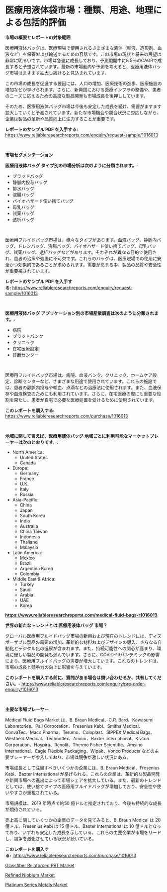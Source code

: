<p><h1>医療用液体袋市場：種類、用途、地理による包括的評価</h1></p><p><strong>市場の概要とレポートの対象範囲</strong></p>
<p><p>医療用液体バッグは、医療現場で使用されるさまざまな液体（輸液、造影剤、血液など）を保管および輸送するための容器です。この市場の現状と将来の展望は非常に明るいです。市場は急速に成長しており、予測期間中に8.5％のCAGRで成長すると予想されています。最新の市場動向や予測を考えると、医療用液体バッグ市場はますます拡大し続けると見込まれています。</p><p>この市場の成長を促進する要因には、人口の増加、医療技術の進歩、医療施設の増加などが挙げられます。さらに、新興国における医療インフラの整備や、患者のニーズに応えるための高度な製品開発も市場成長を後押ししています。</p><p>そのため、医療用液体バッグ市場は今後も安定した成長を続け、需要がますます拡大していくと予測されています。新たな市場機会や競合状況に対応しながら、企業は製品の革新や品質向上に注力することが重要です。</p></p>
<p><strong>レポートのサンプル PDF を入手する:</strong> <a href="https://www.reliableresearchreports.com/enquiry/request-sample/1016013">https://www.reliableresearchreports.com/enquiry/request-sample/1016013</a></p>
<p>&nbsp;</p>
<p><strong>市場セグメンテーション</strong></p>
<p><strong>医療用液体バッグ タイプ別の市場分析は次のように分類されます。:</strong></p>
<p><ul><li>ブラッドバッグ</li><li>静脈内投与バッグ</li><li>排水バッグ</li><li>浣腸バッグ</li><li>バイオハザード使い捨てバッグ</li><li>母乳バッグ</li><li>試薬バッグ</li><li>透析バッグ</li></ul></p>
<p>&nbsp;</p>
<p><p>医療用フルイドバッグ市場は、様々なタイプがあります。血液バッグ、静脈内バッグ、ドレンバッグ、浣腸バッグ、バイオハザード使い捨てバッグ、母乳バッグ、試薬バッグ、透析バッグなどがあります。それぞれが異なる目的で使用され、患者の治療や処置に不可欠です。これらのバッグは、医療現場での使用に安全かつ効果的であることが求められます。需要が高まる中、製品の品質や安全性が重要視されています。</p></p>
<p><strong>レポートのサンプル PDF を入手する:</strong>&nbsp;<a href="https://www.reliableresearchreports.com/enquiry/request-sample/1016013">https://www.reliableresearchreports.com/enquiry/request-sample/1016013</a></p>
<p>&nbsp;</p>
<p><strong> 医療用液体バッグ アプリケーション別の市場産業調査は次のように分類されます。:</strong></p>
<p><ul><li>病院</li><li>ブラッドバンク</li><li>クリニック</li><li>在宅医療設定</li><li>診断センター</li></ul></p>
<p>&nbsp;</p>
<p><p>医療用フルイドバッグ市場は、病院、血液バンク、クリニック、ホームケア設定、診断センターなど、さまざまな用途で使用されています。これらの施設では、患者の静脈内投与や輸血、点滴などの治療法に使用されます。また、血液保存や血液検査のためにも利用されています。さらに、在宅医療の際にも重要な役割を果たし、患者が自宅で必要な医療処置を受けるために使用されています。</p></p>
<p><strong>このレポートを購入する:</strong>&nbsp; <a href="https://www.reliableresearchreports.com/purchase/1016013">https://www.reliableresearchreports.com/purchase/1016013</a></p>
<p>&nbsp;</p>
<p><strong>地域に関して言えば、医療用液体バッグ 地域ごとに利用可能なマーケットプレーヤーは次のとおりです。:</strong></p>
<p><ul>
    <li>
        North America:
        <ul>
            <li>United States</li>
            <li>Canada</li>
        </ul>
    </li>
    <li>
        Europe:
        <ul>
            <li>Germany</li>
            <li>France</li>
            <li>U.K.</li>
            <li>Italy</li>
            <li>Russia</li>
        </ul>
    </li>
    <li>
        Asia-Pacific:
        <ul>
            <li>China</li>
            <li>Japan</li>
            <li>South Korea</li>
            <li>India</li>
            <li>Australia</li>
            <li>China Taiwan</li>
            <li>Indonesia</li>
            <li>Thailand</li>
            <li>Malaysia</li>
        </ul>
    </li>
    <li>
        Latin America:
        <ul>
            <li>Mexico</li>
            <li>Brazil</li>
            <li>Argentina Korea</li>
            <li>Colombia</li>
        </ul>
    </li>
    <li>
        Middle East & Africa:
        <ul>
            <li>Turkey</li>
            <li>Saudi</li>
            <li>Arabia</li>
            <li>UAE</li>
            <li>Korea</li>
        </ul>
    </li>
    </ul></p>
<p><strong><a href="https://www.reliableresearchreports.com/medical-fluid-bags-r1016013">https://www.reliableresearchreports.com/medical-fluid-bags-r1016013</a></strong>&nbsp;</p>
<p><strong>世界の新たなトレンドとは 医療用液体バッグ 市場？</strong></p>
<p><p>グローバル医療用フルイドバッグ市場の新興および現在のトレンドには、ディスポーザブル製品の需要の増加、革新的な材料およびデザインの導入、さらなる自動化とデジタル化の進展が含まれます。また、持続可能性への関心が高まり、環境に優しい製品の開発も進んでいます。さらに、COVID-19パンデミックの影響により、医療用フルイドバッグの需要が増大しています。これらのトレンドは、市場の成長と競争力の向上に影響を与えています。</p></p>
<p><strong>このレポートを購入する前に、質問がある場合は問い合わせるか、共有してください。</strong>- <a href="https://www.reliableresearchreports.com/enquiry/pre-order-enquiry/1016013">https://www.reliableresearchreports.com/enquiry/pre-order-enquiry/1016013</a></p>
<p>&nbsp;</p>
<p><strong>主要な市場プレーヤー</strong></p>
<p><p>Medical Fluid Bags Market は、B. Braun Medical、C.R. Bard、Kawasumi Laboratories、Pall Corporation、Fresenius Kabi、Smiths Medical、ConvaTec、Maco Pharma、Terumo、Coloplast、SIPPEX Medical Bags、Westfield Medical、Technoflex、Amcor、Baxter International、Kraton Corporation、Hospira、Renolit、Thermo Fisher Scientific、Amsino International、Eagle Flexible Packaging、Wipak、Vonco Products などの主要プレーヤーが参入しており、市場は競争が激しい状況にある。</p><p>市場成長として注目すべきいくつかの企業には、B. Braun Medical、Fresenius Kabi、Baxter International が挙げられる。これらの企業は、革新的な製品開発や新興市場への進出によって市場シェアを拡大している。また、最新のトレンドとしては、使い捨てタイプの医療用フルイドバッグが増加しており、安全性や使いやすさが重視されている。</p><p>市場規模は、2019 年時点で約50 億ドルと推定されており、今後も持続的な成長が期待されている。</p><p>売上高に関していくつかの企業のデータを見てみると、B. Braun Medical は 20 億ドル、Fresenius Kabi は 15 億ドル、Baxter International は 10 億ドルとなっており、いずれも安定した成長を示している。これらの主要企業が市場をリードし、競争を激化させている状況が続いている。</p></p>
<p><strong>このレポートを購入する:</strong>&nbsp;&nbsp;<a href="https://www.reliableresearchreports.com/purchase/1016013">https://www.reliableresearchreports.com/purchase/1016013</a></p>
<p><p><a href="https://www.linkedin.com/pulse/glassfiber-reinforced-pbt-market-size-focuses-dynamics-in-depth-9bz6c?trackingId=ZLXBE0wi2QQhRfxxFkZJFA%3D%3D">Glassfiber Reinforced PBT Market</a></p><p><a href="https://www.linkedin.com/pulse/refined-niobium-market-share-amp-new-trends-analysis-report-type-9rcsf?trackingId=VUrDceve4aHBONyumignbQ%3D%3D">Refined Niobium Market</a></p><p><a href="https://www.linkedin.com/pulse/platinum-series-metals-market-research-report-reveals-latest-trends-7sb8f?trackingId=Jsskfhu%2BPb0PmRny2nHWBQ%3D%3D">Platinum Series Metals Market</a></p></p>